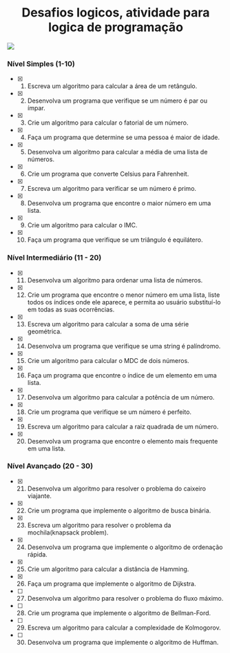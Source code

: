 <h1 align="center">Desafios logicos, atividade para logica de programação</h1>
<img loading="lazy" src="http://img.shields.io/static/v1?label=STATUS&message=EM%20DESENVOLVIMENTO&color=GREEN&style=for-the-badge"/>
</p>

### Nível Simples (1-10)

- [X] 1. Escreva um algoritmo para calcular a área de um retângulo.
- [X] 2. Desenvolva um programa que verifique se um número é par ou ímpar.
- [X] 3. Crie um algoritmo para calcular o fatorial de um número.
- [X] 4. Faça um programa que determine se uma pessoa é maior de idade.
- [X] 5. Desenvolva um algoritmo para calcular a média de uma lista de números.
- [X] 6. Crie um programa que converte Celsius para Fahrenheit.
- [X] 7. Escreva um algoritmo para verificar se um número é primo.
- [X] 8. Desenvolva um programa que encontre o maior número em uma lista.
- [X] 9. Crie um algoritmo para calcular o IMC.
- [X] 10. Faça um programa que verifique se um triângulo é equilátero.

### Nível Intermediário (11 - 20)

- [X] 11. Desenvolva um algoritmo para ordenar uma lista de números.
- [X] 12. Crie um programa que encontre o menor número em uma lista, liste todos os índices onde ele aparece, e permita ao usuário substituí-lo em todas as suas ocorrências.
- [X] 13. Escreva um algoritmo para calcular a soma de uma série geométrica.
- [X] 14. Desenvolva um programa que verifique se uma string é palíndromo.
- [X] 15. Crie um algoritmo para calcular o MDC de dois números.
- [X] 16. Faça um programa que encontre o índice de um elemento em uma lista.
- [X] 17. Desenvolva um algoritmo para calcular a potência de um número.
- [X] 18. Crie um programa que verifique se um número é perfeito.
- [X] 19. Escreva um algoritmo para calcular a raiz quadrada de um número.
- [X] 20. Desenvolva um programa que encontre o elemento mais frequente em uma lista.

### Nível Avançado (20 - 30)

- [X] 21. Desenvolva um algoritmo para resolver o problema do caixeiro viajante.
- [X] 22. Crie um programa que implemente o algoritmo de busca binária.
- [X] 23. Escreva um algoritmo para resolver o problema da mochila(knapsack problem).
- [X] 24. Desenvolva um programa que implemente o algoritmo de ordenação rápida.
- [X] 25. Crie um algoritmo para calcular a distância de Hamming.
- [X] 26. Faça um programa que implemente o algoritmo de Dijkstra.
- [ ] 27. Desenvolva um algoritmo para resolver o problema do fluxo máximo.
- [ ] 28. Crie um programa que implemente o algoritmo de Bellman-Ford.
- [ ] 29. Escreva um algoritmo para calcular a complexidade de Kolmogorov.
- [ ] 30. Desenvolva um programa que implemente o algoritmo de Huffman.
